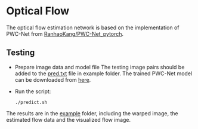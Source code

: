 # Optical Flow

The optical flow estimation network is based on the implementation of PWC-Net from [RanhaoKang/PWC-Net_pytorch](https://github.com/RanhaoKang/PWC-Net_pytorch).

## Testing

- Prepare image data and model file
  The testing image pairs should be added to the [pred.txt](example/pred.txt) file in example folder. The trained PWC-Net model can be downloaded from [here](https://drive.google.com/file/d/1D_kn5wUljkdLUPY338eiH6LLy-yvfGa9/view?usp=sharing).

- Run the script:
  ```
  ./predict.sh
  ```

The results are in the [example](example) folder, including the warped image, the estimated flow data and the visualized flow image.